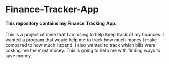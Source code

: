 # Finance-Tracker-App
<b>This repository contains my Finance Tracking App:</b><br><br>
This is a project of mine that I am using to help keep track of my finances. I wanted a program that would help me to track how much money I make compared to how much I spend. I also wanted to track which bills were costing me the most money. This is going to help me with finding ways to save money.
